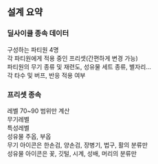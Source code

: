 ## 설계 요약

### 딜사이클 종속 데이터
구성하는 파티원 4명   
각 파티원에게 적용 중인 프리셋(간편하게 변경 가능)   
파티원의 무기 종류 및 재련도, 성유물 세트 종류, 별자리...   
각 타수 및 버프, 반응 적용 여부   
   
### 프리셋 종속
레벨 70~90 범위만 계산   
무기레벨   
특성레벨   
성유물 주옵, 부옵   
무기 아이콘은 한손검, 양손검, 장병기, 법구, 활의 분류만   
성유물 아이콘은 꽃, 깃털, 시계, 성배, 머리의 분류만   